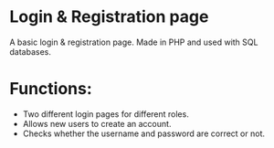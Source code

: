 # Login & Registration page
A basic login & registration page. Made in PHP and used with SQL databases.

# Functions:
- Two different login pages for different roles.
- Allows new users to create an account.
- Checks whether the username and password are correct or not.

